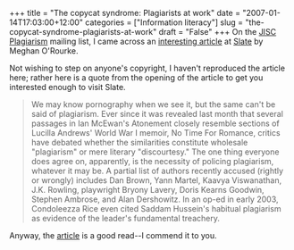 +++
title = "The copycat syndrome: Plagiarists at work"
date = "2007-01-14T17:03:00+12:00"
categories = ["Information literacy"]
slug = "the-copycat-syndrome-plagiarists-at-work"
draft = "False"
+++
On the [JISC
Plagiarism](http://www.jiscpas.ac.uk/) mailing list, I came across an
[interesting article](http://www.slate.com/id/2157435/) at
[Slate](http://www.slate.com/) by Meghan O'Rourke.

Not wishing to step on anyone's copyright, I haven't reproduced the
article here; rather here is a quote from the opening of the article
to get you interested enough to visit Slate.

> We may know pornography when we see it, but the same can't be said
> of plagiarism. Ever since it was revealed last month that several
> passages in Ian McEwan's Atonement closely resemble sections of
> Lucilla Andrews' World War I memoir, No
> Time For Romance, critics have debated whether the similarities
> constitute wholesale "plagiarism" or mere literary
> "discourtesy." The one thing everyone does agree on, apparently,
> is the necessity of policing plagiarism, whatever it may be. A
> partial list of authors recently accused (rightly or wrongly)
> includes Dan Brown, Yann Martel, Kaavya Viswanathan, J.K. Rowling,
> playwright Bryony Lavery, Doris Kearns Goodwin, Stephen Ambrose,
> and Alan Dershowitz. In an op-ed in early 2003, Condoleezza Rice
> even cited Saddam Hussein's habitual plagiarism as evidence of
> the leader's fundamental treachery.

Anyway, the [article](http://www.slate.com/id/2157435/) is a good 
read--I commend it to you.

